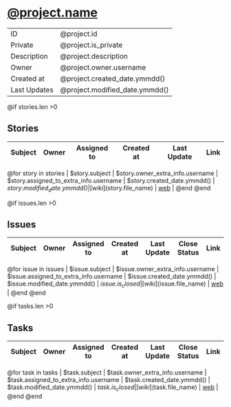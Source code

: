 # [@project.name](@url/project/@project.slug)
|              |                                |
| ------------ | ------------------------------ |
| ID           | @project.id                    |
| Private      | @project.is_private            |
| Description  | @project.description           |
| Owner        | @project.owner.username        |
| Created at   | @project.created_date.ymmdd()  |
| Last Updates | @project.modified_date.ymmdd() |

@if stories.len >0
## Stories
| Subject | Owner | Assigned to | Created at | Last Update | Link |
| ------- | ----- | ----------- | ---------- | ----------- | ---- |
@for story in stories
| $story.subject | $story.owner_extra_info.username | $story.assigned_to_extra_info.username | $story.created_date.ymmdd() | $story.modified_date.ymmdd() | [wiki]($story.file_name) \| [web](@url/project/@project.slug/us/$story.ref) |
@end <!-- End Stories Loop -->
@end <!-- End Stories Condition -->

@if issues.len >0
## Issues
| Subject | Owner | Assigned to | Created at | Last Update | Close Status | Link |
| ------- | ----- | ----------- | ---------- | ----------- | ------------ | ---- |
@for issue in issues
| $issue.subject | $issue.owner_extra_info.username | $issue.assigned_to_extra_info.username | $issue.created_date.ymmdd() | $issue.modified_date.ymmdd() | $issue.is_closed |[wiki]($issue.file_name) \| [web](@url/project/@project.slug/issue/$issue.ref) |
@end <!-- End Issues Loop -->
@end <!-- End Issues Condition -->

@if tasks.len >0
## Tasks
| Subject | Owner | Assigned to | Created at | Last Update | Close Status | Link |
| ------- | ----- | ----------- | ---------- | ----------- | ------------ | ---- |
@for task in tasks
| $task.subject | $task.owner_extra_info.username | $task.assigned_to_extra_info.username | $task.created_date.ymmdd() | $task.modified_date.ymmdd() | $task.is_closed |[wiki]($task.file_name) \| [web](@url/project/@project.slug/task/$task.ref) |
@end <!-- End Tasks Loop -->
@end <!-- End Tasks Condition -->

